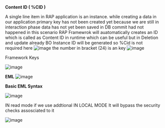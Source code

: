 **Content ID ( %CID )**

A single line item in RAP application is an instance.
while creating a data in our application primary key has not been created yet because we are still in interaction phase data has not yet been saved in DB commit had not happened in this scenario RAP Framewrok will auatomatically creates an ID which is called as Content ID in runtime which can be useful
but in Deletion and update already BO Instance ID will be generated so %Cid is not required here 
![image](https://github.com/user-attachments/assets/cc93faf9-d77c-4442-afcc-128625c65225)
the number in bracket (24) is an key
![image](https://github.com/user-attachments/assets/54523455-0f04-4374-b796-ee6fe91020fc)

Framework Keys

![image](https://github.com/user-attachments/assets/81077f36-1d89-413a-a0cb-85b6f270a5a4)

**EML**
![image](https://github.com/user-attachments/assets/e7805d3f-d838-4405-84ca-8a3d808d05c6)

**Basic EML Syntax**

![image](https://github.com/user-attachments/assets/1cda20f5-93b0-420a-b1e9-8ef144c84dcc)

IN read mode if we use addtional IN LOCAL MODE It will bypass the security checks assosciated to it

![image](https://github.com/user-attachments/assets/e18b081f-1c9b-4f24-a3e8-c8f3197dba2d)






